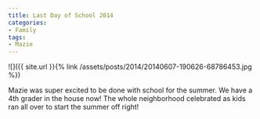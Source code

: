 ```yaml
---
title: Last Day of School 2014
categories:
- Family
tags:
- Mazie
---
```


![]({{ site.url }}{% link /assets/posts/2014/20140607-190626-68786453.jpg %})
  



Mazie was super excited to be done with school for the summer. We have a 4th grader in the house now! The whole neighborhood celebrated as kids ran all over to start the summer off right!
